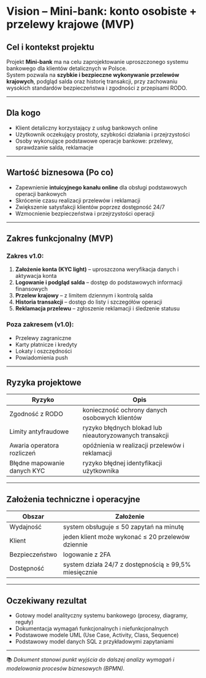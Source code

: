 #  Vision – Mini-bank: konto osobiste + przelewy krajowe (MVP)

##  Cel i kontekst projektu

Projekt **Mini-bank** ma na celu zaprojektowanie uproszczonego systemu bankowego dla klientów detalicznych w Polsce.  
System pozwala na **szybkie i bezpieczne wykonywanie przelewów krajowych**, podgląd salda oraz historię transakcji, przy zachowaniu wysokich standardów bezpieczeństwa i zgodności z przepisami RODO.

---

##  Dla kogo

- Klient detaliczny korzystający z usług bankowych online  
- Użytkownik oczekujący prostoty, szybkości działania i przejrzystości  
- Osoby wykonujące podstawowe operacje bankowe: przelewy, sprawdzanie salda, reklamacje  

---

##  Wartość biznesowa (Po co)

- Zapewnienie **intuicyjnego kanału online** dla obsługi podstawowych operacji bankowych  
- Skrócenie czasu realizacji przelewów i reklamacji  
- Zwiększenie satysfakcji klientów poprzez dostępność 24/7  
- Wzmocnienie bezpieczeństwa i przejrzystości operacji  

---

##  Zakres funkcjonalny (MVP)

### Zakres v1.0:
1. **Założenie konta (KYC light)** – uproszczona weryfikacja danych i aktywacja konta  
2. **Logowanie i podgląd salda** – dostęp do podstawowych informacji finansowych  
3. **Przelew krajowy** – z limitem dziennym i kontrolą salda  
4. **Historia transakcji** – dostęp do listy i szczegółów operacji  
5. **Reklamacja przelewu** – zgłoszenie reklamacji i śledzenie statusu  

### Poza zakresem (v1.0):
- Przelewy zagraniczne   
- Karty płatnicze i kredyty  
- Lokaty i oszczędności  
- Powiadomienia push 

---

##  Ryzyka projektowe

| Ryzyko | Opis |
|---------|------|
| Zgodność z RODO | konieczność ochrony danych osobowych klientów |
| Limity antyfraudowe | ryzyko błędnych blokad lub nieautoryzowanych transakcji |
| Awaria operatora rozliczeń | opóźnienia w realizacji przelewów i reklamacji |
| Błędne mapowanie danych KYC | ryzyko błędnej identyfikacji użytkownika |

---

##  Założenia techniczne i operacyjne

| Obszar | Założenie |
|--------|------------|
| Wydajność | system obsługuje ≤ 50 zapytań na minutę |
| Klient | jeden klient może wykonać ≤ 20 przelewów dziennie |
| Bezpieczeństwo | logowanie z 2FA |
| Dostępność | system działa 24/7 z dostępnością ≥ 99,5% miesięcznie |

---

##  Oczekiwany rezultat

- Gotowy model analityczny systemu bankowego (procesy, diagramy, reguły)  
- Dokumentacja wymagań funkcjonalnych i niefunkcjonalnych  
- Podstawowe modele UML (Use Case, Activity, Class, Sequence)  
- Podstawowy model danych SQL z przykładowymi zapytaniami  

---

📚 *Dokument stanowi punkt wyjścia do dalszej analizy wymagań i modelowania procesów biznesowych (BPMN).*

